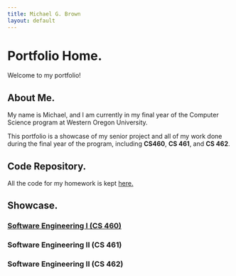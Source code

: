 ```yaml
---
title: Michael G. Brown   
layout: default
---
```

# Portfolio Home.

Welcome to my portfolio!

## About Me.

My name is Michael, and I am currently in my final year of the Computer Science program at Western Oregon University.

This portfolio is a showcase of my senior project and all of my work done during the final year of the program, including **CS460**, **CS 461**, and **CS 462**.

## Code Repository.

All the code for my homework is kept [here.](https://github.com/mgeorgebrown89/CS-Portfolio)

## Showcase.
### [Software Engineering I (CS 460)](CS-460)
### Software Engineering II (CS 461)
### Software Engineering II (CS 462)
